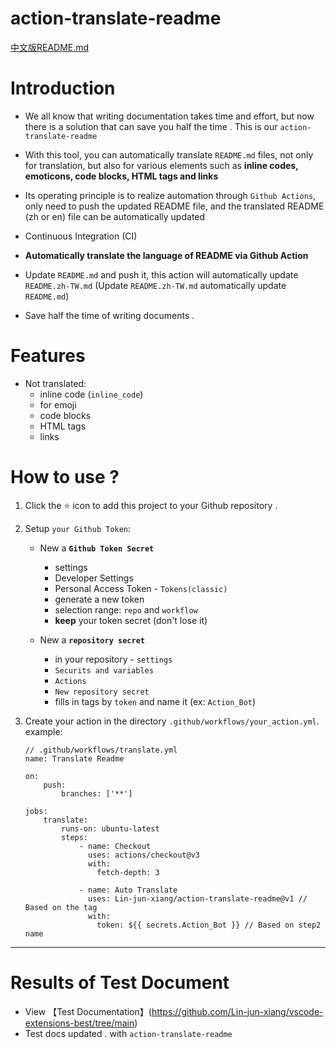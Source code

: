 # action-translate-readme

[中文版README.md](README.zh-TW.md)

# Introduction

* We all know that writing documentation takes time and effort, but now there is a solution that can save you half the time . This is our `action-translate-readme`

* With this tool, you can automatically translate `README.md` files, not only for translation, but also for various elements such as **inline codes, emoticons, code blocks, HTML tags and links**

* Its operating principle is to realize automation through `Github Actions`, only need to push the updated README file, and the translated README (zh or en) file can be automatically updated

* Continuous Integration (CI)

* **Automatically translate the language of README via Github Action**

* Update `README.md` and push it, this action will automatically update `README.zh-TW.md`
    (Update `README.zh-TW.md` automatically update `README.md`)

* Save half the time of writing documents .

# Features

* Not translated:
    * inline code (`inline_code`)
    * for emoji
    * code blocks
    * HTML tags
    * links

# How to use ?

1. Click the :star: icon to add this project to your Github repository .

2. Setup `your Github Token`:

    * New a **`Github Token Secret`**
        * settings
        * Developer Settings
        * Personal Access Token - `Tokens(classic)`
        * generate a new token
        * selection range: `repo` and `workflow`
        * **keep** your token secret (don't lose it)

    * New a **`repository secret`**
        * in your repository - `settings`
        * `Securits and variables`
        * `Actions`
        * `New repository secret`
        * fills in tags by `token` and name it (ex: `Action_Bot`)

3. Create your action in the directory `.github/workflows/your_action.yml`. example:

    ```
    // .github/workflows/translate.yml
    name: Translate Readme

    on:
        push:
            branches: ['**']

    jobs:
        translate:
            runs-on: ubuntu-latest
            steps:
                - name: Checkout
                  uses: actions/checkout@v3
                  with:
                    fetch-depth: 3

                - name: Auto Translate
                  uses: Lin-jun-xiang/action-translate-readme@v1 // Based on the tag
                  with:
                    token: ${{ secrets.Action_Bot }} // Based on step2 name
    ```

---

# Results of Test Document

* View 【Test Documentation】(https://github.com/Lin-jun-xiang/vscode-extensions-best/tree/main)
* Test docs updated . with `action-translate-readme`
